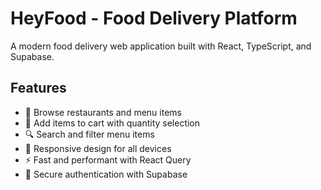 # HeyFood - Food Delivery Platform

A modern food delivery web application built with React, TypeScript, and Supabase.

## Features

- 🍔 Browse restaurants and menu items
- 🛒 Add items to cart with quantity selection
- 🔍 Search and filter menu items
- 📱 Responsive design for all devices
- ⚡ Fast and performant with React Query
- 🔐 Secure authentication with Supabase
